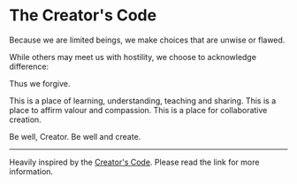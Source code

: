 # The Creator's Code

Because we are limited beings,
we make choices that are unwise or flawed.

While others may meet us with hostility,
we choose to acknowledge difference:

Thus we forgive.

This is a place of learning, understanding, teaching and sharing.
This is a place to affirm valour and compassion.
This is a place for collaborative creation.

Be well, Creator. Be well and create.

---

Heavily inspired by the [Creator's Code](https://github.com/Xe/creators-code).
Please read the link for more information.

